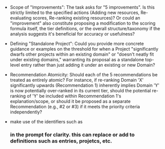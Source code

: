 

- Scope of "Improvements": The task asks for "5 improvements". Is this strictly limited to the specified actions (Adding new resources, Re-evaluating scores, Re-ranking existing resources)? Or could an "improvement" also constitute proposing a modification to the scoring formula itself, the tier definitions, or the overall structure/taxonomy if the analysis suggests it's beneficial for accuracy or usefulness?

- Defining "Standalone Project": Could you provide more concrete guidance or examples on the threshold for when a Project "significantly dwarfs other projects within an existing domain" or "doesn't neatly fit under existing domains," warranting its proposal as a standalone top-level entry rather than just adding it under an existing or new Domain?

- Recommendation Atomicity: Should each of the 5 recommendations be treated as entirely atomic? For instance, if re-ranking Domain 'X' significantly upwards (Recommendation 1) inherently implies Domain 'Y' is now potentially over-ranked in its current tier, should the potential re-ranking of 'Y' be included within Recommendation 1's explanation/scope, or should it be proposed as a separate Recommendation (e.g., #2 or #3) if it meets the priority criteria independently?

- make use of the identifiers such as <h3> in the prompt for clarity. this can replace or add to definitions such as entries, projetcs, etc.
